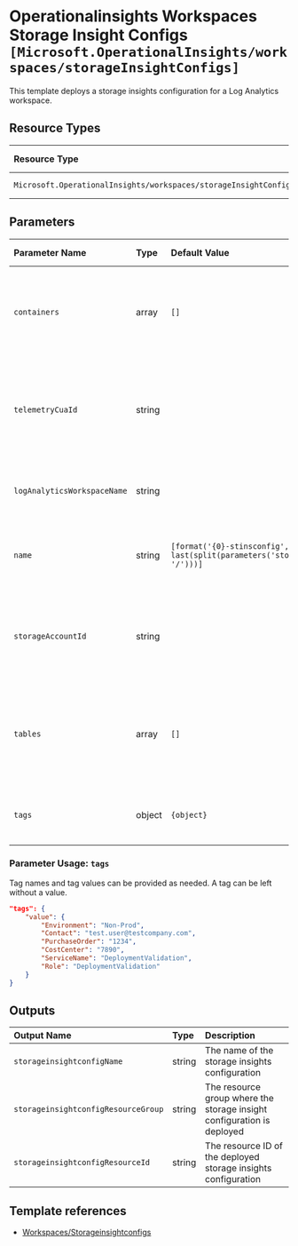 # Operationalinsights Workspaces Storage Insight Configs `[Microsoft.OperationalInsights/workspaces/storageInsightConfigs]`

This template deploys a storage insights configuration for a Log Analytics workspace.

## Resource Types

| Resource Type | API Version |
| :-- | :-- |
| `Microsoft.OperationalInsights/workspaces/storageInsightConfigs` | 2020-08-01 |

## Parameters

| Parameter Name | Type | Default Value | Possible Values | Description |
| :-- | :-- | :-- | :-- | :-- |
| `containers` | array | `[]` |  | Optional. The names of the blob containers that the workspace should read. |
| `telemetryCuaId` | string |  |  | Optional. Customer Usage Attribution ID (GUID). This GUID must be previously registered |
| `logAnalyticsWorkspaceName` | string |  |  | Required. Name of the Log Analytics workspace. |
| `name` | string | `[format('{0}-stinsconfig', last(split(parameters('storageAccountId'), '/')))]` |  | Optional. The name of the storage insights config |
| `storageAccountId` | string |  |  | Required. The Azure Resource Manager ID of the storage account resource. |
| `tables` | array | `[]` |  | Optional. The names of the Azure tables that the workspace should read. |
| `tags` | object | `{object}` |  | Optional. Tags to configure in the resource. |

### Parameter Usage: `tags`

Tag names and tag values can be provided as needed. A tag can be left without a value.

```json
"tags": {
    "value": {
        "Environment": "Non-Prod",
        "Contact": "test.user@testcompany.com",
        "PurchaseOrder": "1234",
        "CostCenter": "7890",
        "ServiceName": "DeploymentValidation",
        "Role": "DeploymentValidation"
    }
}
```

## Outputs

| Output Name | Type | Description |
| :-- | :-- | :-- |
| `storageinsightconfigName` | string | The name of the storage insights configuration |
| `storageinsightconfigResourceGroup` | string | The resource group where the storage insight configuration is deployed |
| `storageinsightconfigResourceId` | string | The resource ID of the deployed storage insights configuration |

## Template references

- [Workspaces/Storageinsightconfigs](https://docs.microsoft.com/en-us/azure/templates/Microsoft.OperationalInsights/2020-08-01/workspaces/storageInsightConfigs)
